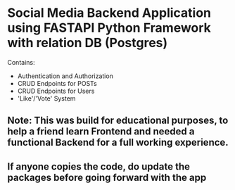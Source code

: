 # Social Media Backend Application using FASTAPI Python Framework with relation DB (Postgres)

Contains:
- Authentication and Authorization
- CRUD Endpoints for POSTs
- CRUD Endpoints for Users
- 'Like'/'Vote' System


## Note: This was build for educational purposes, to help a friend learn Frontend and needed a functional Backend for a full working experience.
## If anyone copies the code, do update the packages before going forward with the app
